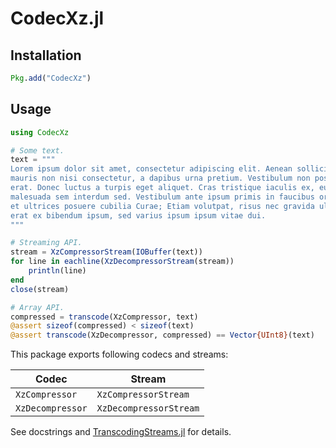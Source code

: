 CodecXz.jl
==========

## Installation

```julia
Pkg.add("CodecXz")
```

## Usage

```julia
using CodecXz

# Some text.
text = """
Lorem ipsum dolor sit amet, consectetur adipiscing elit. Aenean sollicitudin
mauris non nisi consectetur, a dapibus urna pretium. Vestibulum non posuere
erat. Donec luctus a turpis eget aliquet. Cras tristique iaculis ex, eu
malesuada sem interdum sed. Vestibulum ante ipsum primis in faucibus orci luctus
et ultrices posuere cubilia Curae; Etiam volutpat, risus nec gravida ultricies,
erat ex bibendum ipsum, sed varius ipsum ipsum vitae dui.
"""

# Streaming API.
stream = XzCompressorStream(IOBuffer(text))
for line in eachline(XzDecompressorStream(stream))
    println(line)
end
close(stream)

# Array API.
compressed = transcode(XzCompressor, text)
@assert sizeof(compressed) < sizeof(text)
@assert transcode(XzDecompressor, compressed) == Vector{UInt8}(text)
```

This package exports following codecs and streams:

| Codec            | Stream                 |
| ---------------- | ---------------------- |
| `XzCompressor`   | `XzCompressorStream`   |
| `XzDecompressor` | `XzDecompressorStream` |

See docstrings and [TranscodingStreams.jl](https://github.com/bicycle1885/TranscodingStreams.jl) for details.
